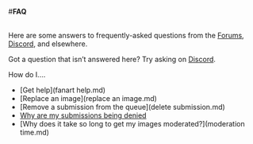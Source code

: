 #__FAQ__

&nbsp;  
Here are some answers to frequently-asked questions from the [Forums](https://forum.fanart.tv/index.php), [Discord](https://discord.gg/r9VufRk), and elsewhere. 

Got a question that isn’t answered here? Try asking on [Discord](https://discord.gg/r9VufRk).

How do I....

* [Get help](fanart help.md)
* [Replace an image](replace an image.md)
* [Remove a submission from the queue](delete submission.md)
* [Why are my submissions being denied](https://fanart.tv/tutorials/artwork-may-denied/)
* [Why does it take so long to get my images moderated?](moderation time.md)